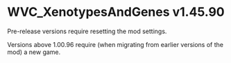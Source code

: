 # WVC_XenotypesAndGenes v1.45.90
 
Pre-release versions require resetting the mod settings.

Versions above 1.00.96 require (when migrating from earlier versions of the mod) a new game.